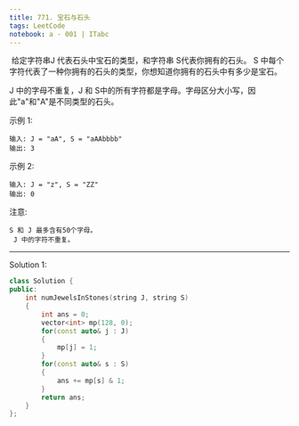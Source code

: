 ```yaml
---
title: 771. 宝石与石头
tags: LeetCode
notebook: a - 001 | ITabc
---
```

 给定字符串J 代表石头中宝石的类型，和字符串 S代表你拥有的石头。 S 中每个字符代表了一种你拥有的石头的类型，你想知道你拥有的石头中有多少是宝石。

J 中的字母不重复，J 和 S中的所有字符都是字母。字母区分大小写，因此"a"和"A"是不同类型的石头。

示例 1:
```
输入: J = "aA", S = "aAAbbbb"
输出: 3
```
示例 2:
```
输入: J = "z", S = "ZZ"
输出: 0
```
注意:
```
S 和 J 最多含有50个字母。
 J 中的字符不重复。
```

---
Solution 1:

```cpp
class Solution {
public:
    int numJewelsInStones(string J, string S) 
    {
        int ans = 0;
        vector<int> mp(128, 0);
        for(const auto& j : J)
        {
            mp[j] = 1;
        }
        for(const auto& s : S)
        {
            ans += mp[s] & 1;
        }
        return ans;
    }
};

```